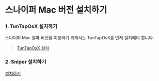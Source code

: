# 스나이퍼 Mac 버전 설치하기

### 1. TunTapOsX 설치하기

스나이퍼 Mac 알파 버전을 이용하기 위해서는 TunTapOsX를 먼저 설치해야 합니다.

> [TunTapOsX 설치](https://sourceforge.net/projects/tuntaposx/files/tuntap/20150118/tuntap_20150118.tar.gz)

### 2. Sniper 설치하기

[설치하기](https://github.com/sniper-internet/Sniper-desktop-release/releases/tag/untagged-674ecde92444cd62e40c)
